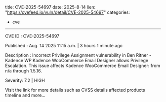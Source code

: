  
title: CVE-2025-54697
date: 2025-8-14
lien: "https://cvefeed.io/vuln/detail/CVE-2025-54697"
categories:
  - cve
---

CVE ID : CVE-2025-54697

Published :  Aug. 14
2025
11:15 a.m. | 3 hours
1 minute ago

Description : Incorrect Privilege Assignment vulnerability in Ben Ritner - Kadence WP Kadence WooCommerce Email Designer allows Privilege Escalation. This issue affects Kadence WooCommerce Email Designer: from n/a through 1.5.16.

Severity: 7.2 | HIGH

Visit the link for more details
such as CVSS details
affected products
timeline
and more...
